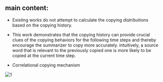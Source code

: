main content:
---------
- Existing works do not attempt to calculate the copying distributions based on the copying history.

- This work demonstrates that the copying history can provide crucial clues of the copying behaviors for the following time steps and thereby encourage the summarizer to copy more accurately. intuitively,  a source word that is relevant to the previously copied one is more likely to be copied at the current time step.

- Correlational copying mechanism

![1](https://user-images.githubusercontent.com/56755928/156164840-7c2dbd9d-1586-4595-8311-1ef329d9d048.png)
